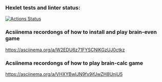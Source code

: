 ### Hexlet tests and linter status:
[![Actions Status](https://github.com/IuriiYoung/python-project-49/actions/workflows/hexlet-check.yml/badge.svg)](https://github.com/IuriiYoung/python-project-49/actions)

### Acsiinema recordongs of how to install and play brain-even game
https://asciinema.org/a/W2EDU6z71FYSCNlKGzUJ0ctkz

### Acsiinema recordongs of how to play brain-calc game
https://asciinema.org/a/VHXYBwIJN9fx9ifJwZH8UnjU5
